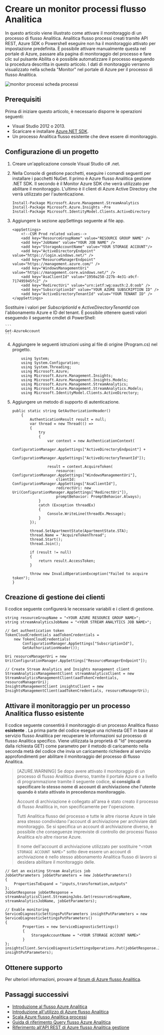 <properties
    pageTitle="Monitorare i processi nel flusso Analitica a livello di programmazione | Microsoft Azure"
    description="Informazioni su come eseguire il monitoraggio a livello di programmazione processi flusso Analitica creati tramite API REST, Azure SDK o Powershell."
    keywords=".NET monitor, monitor processi, monitoraggio app"
    services="stream-analytics"
    documentationCenter=""
    authors="jeffstokes72"
    manager="jhubbard"
    editor="cgronlun"/>

<tags
    ms.service="stream-analytics"
    ms.devlang="na"
    ms.topic="article"
    ms.tgt_pltfrm="na"
    ms.workload="data-services"
    ms.date="09/26/2016"
    ms.author="jeffstok"/>


# <a name="programmatically-create-a-stream-analytics-job-monitor"></a>Creare un monitor processi flusso Analitica
 In questo articolo viene illustrato come attivare il monitoraggio di un processo di flusso Analitica. Analitica flusso processi creati tramite API REST, Azure SDK o Powershell eseguire non ha il monitoraggio attivato per impostazione predefinita.  È possibile attivare manualmente questa nel portale di Azure, passare alla pagina di monitoraggio del processo e fare clic sul pulsante Abilita o è possibile automatizzare il processo eseguendo la procedura descritta in questo articolo. I dati di monitoraggio verranno visualizzato nella scheda "Monitor" nel portale di Azure per il processo di flusso Analitica.

![monitor processi scheda processi](./media/stream-analytics-monitor-jobs/stream-analytics-monitor-jobs-tab.png)

## <a name="prerequisites"></a>Prerequisiti
Prima di iniziare questo articolo, è necessario disporre le operazioni seguenti:

- Visual Studio 2012 o 2013.
- Scaricare e installare [Azure.NET SDK](https://azure.microsoft.com/downloads/).
- Un processo Analitica flusso esistente che deve essere di monitoraggio.

## <a name="setup-a-project"></a>Configurazione di un progetto

1.  Creare un'applicazione console Visual Studio c# .net.
2.  Nella Console di gestione pacchetti, eseguire i comandi seguenti per installare i pacchetti NuGet. Il primo è Azure flusso Analitica gestione .NET SDK. Il secondo è il Monitor Azure SDK che verrà utilizzato per abilitare il monitoraggio. L'ultimo è il client di Azure Active Directory che verrà utilizzato per l'autenticazione.

    ```
    Install-Package Microsoft.Azure.Management.StreamAnalytics
    Install-Package Microsoft.Azure.Insights -Pre
    Install-Package Microsoft.IdentityModel.Clients.ActiveDirectory
    ```

3.  Aggiungere la sezione appSettings seguente al file app.

    ```
    <appSettings>
        <!--CSM Prod related values-->
        <add key="ResourceGroupName" value="RESOURCE GROUP NAME" />
        <add key="JobName" value="YOUR JOB NAME" />
        <add key="StorageAccountName" value="YOUR STORAGE ACCOUNT"/>
        <add key="ActiveDirectoryEndpoint" value="https://login.windows.net/" />
        <add key="ResourceManagerEndpoint" value="https://management.azure.com/" />
        <add key="WindowsManagementUri" value="https://management.core.windows.net/" />
        <add key="AsaClientId" value="1950a258-227b-4e31-a9cf-717495945fc2" />
        <add key="RedirectUri" value="urn:ietf:wg:oauth:2.0:oob" />
        <add key="SubscriptionId" value="YOUR AZURE SUBSCRIPTION ID" />
        <add key="ActiveDirectoryTenantId" value="YOUR TENANT ID" />
    </appSettings>
    ```
Sostituire i valori per *SubscriptionId* e *ActiveDirectoryTenantId* con l'abbonamento Azure e ID del tenant. È possibile ottenere questi valori eseguendo il seguente cmdlet di PowerShell:

    ```
    Get-AzureAccount
    ```
4.  Aggiungere le seguenti istruzioni using al file di origine (Program.cs) nel progetto.

    ```
        using System;
        using System.Configuration;
        using System.Threading;
        using Microsoft.Azure;
        using Microsoft.Azure.Management.Insights;
        using Microsoft.Azure.Management.Insights.Models;
        using Microsoft.Azure.Management.StreamAnalytics;
        using Microsoft.Azure.Management.StreamAnalytics.Models;
        using Microsoft.IdentityModel.Clients.ActiveDirectory;
    ```
5.  Aggiungere un metodo di supporto di autenticazione.

        public static string GetAuthorizationHeader()
            {
                AuthenticationResult result = null;
                var thread = new Thread(() =>
                {
                    try
                    {
                        var context = new AuthenticationContext(
                            ConfigurationManager.AppSettings["ActiveDirectoryEndpoint"] +
                            ConfigurationManager.AppSettings["ActiveDirectoryTenantId"]);

                        result = context.AcquireToken(
                            resource: ConfigurationManager.AppSettings["WindowsManagementUri"],
                            clientId: ConfigurationManager.AppSettings["AsaClientId"],
                            redirectUri: new Uri(ConfigurationManager.AppSettings["RedirectUri"]),
                            promptBehavior: PromptBehavior.Always);
                    }
                    catch (Exception threadEx)
                    {
                        Console.WriteLine(threadEx.Message);
                    }
                });

                thread.SetApartmentState(ApartmentState.STA);
                thread.Name = "AcquireTokenThread";
                thread.Start();
                thread.Join();

                if (result != null)
                {
                    return result.AccessToken;
                }

                throw new InvalidOperationException("Failed to acquire token");
        }

## <a name="create-management-clients"></a>Creazione di gestione dei clienti
Il codice seguente configurerà le necessarie variabili e i client di gestione.

    string resourceGroupName = "<YOUR AZURE RESOURCE GROUP NAME>";
    string streamAnalyticsJobName = "<YOUR STREAM ANALYTICS JOB NAME>";

    // Get authentication token
    TokenCloudCredentials aadTokenCredentials =
        new TokenCloudCredentials(
            ConfigurationManager.AppSettings["SubscriptionId"],
            GetAuthorizationHeader());

    Uri resourceManagerUri = new
    Uri(ConfigurationManager.AppSettings["ResourceManagerEndpoint"]);

    // Create Stream Analytics and Insights management client
    StreamAnalyticsManagementClient streamAnalyticsClient = new
    StreamAnalyticsManagementClient(aadTokenCredentials, resourceManagerUri);
    InsightsManagementClient insightsClient = new
    InsightsManagementClient(aadTokenCredentials, resourceManagerUri);

## <a name="enable-monitoring-for-an-existing-stream-analytics-job"></a>Attivare il monitoraggio per un processo Analitica flusso esistente

Il codice seguente consentirà il monitoraggio di un processo Analitica flusso **esistente** . La prima parte del codice esegue una richiesta GET in base al servizio flusso Analitica per recuperare le informazioni sul processo di flusso Analitica specifico. Viene utilizzata la proprietà di "Id" (recuperata dalla richiesta GET) come parametro per il metodo di caricamento nella seconda metà del codice che invia un caricamento richiedere al servizio approfondimenti per abilitare il monitoraggio del processo di flusso Analitica.

> [AZURE.WARNING]
> Se dopo avere attivato il monitoraggio di un processo di flusso Analitica diverso, tramite il portale Azure o a livello di programmazione tramite il seguente codice, **si consiglia di specificare lo stesso nome di account di archiviazione che l'utente quando è stato attivato in precedenza monitoraggio.**
>
> Account di archiviazione è collegato all'area è stato creato il processo di flusso Analitica in, non specificamente per l'operazione.
>
> Tutti Analitica flusso del processo e tutte le altre risorse Azure in tale area stesso condividano l'account di archiviazione per archiviare dati monitoraggio. Se si specifica un account di archiviazione diverso, è possibile che conseguenze impreviste di controllo dei processi flusso Analitica e/o altre risorse Azure.
>
> Il nome dell'account di archiviazione utilizzato per sostituire ```“<YOUR STORAGE ACCOUNT NAME>”``` sotto deve essere un account di archiviazione è nello stesso abbonamento Analitica flusso di lavoro si desidera abilitare il monitoraggio delle.

    // Get an existing Stream Analytics job
    JobGetParameters jobGetParameters = new JobGetParameters()
    {
        PropertiesToExpand = "inputs,transformation,outputs"
    };
    JobGetResponse jobGetResponse = streamAnalyticsClient.StreamingJobs.Get(resourceGroupName, streamAnalyticsJobName, jobGetParameters);

    // Enable monitoring
    ServiceDiagnosticSettingsPutParameters insightPutParameters = new ServiceDiagnosticSettingsPutParameters()
    {
            Properties = new ServiceDiagnosticSettings()
            {
                StorageAccountName = "<YOUR STORAGE ACCOUNT NAME>"
            }
    };
    insightsClient.ServiceDiagnosticSettingsOperations.Put(jobGetResponse.Job.Id, insightPutParameters);



## <a name="get-support"></a>Ottenere supporto
Per ulteriori informazioni, provare al [forum di Azure flusso Analitica](https://social.msdn.microsoft.com/Forums/en-US/home?forum=AzureStreamAnalytics).


## <a name="next-steps"></a>Passaggi successivi

- [Introduzione al flusso Azure Analitica](stream-analytics-introduction.md)
- [Introduzione all'utilizzo di Azure flusso Analitica](stream-analytics-get-started.md)
- [Scala Azure flusso Analitica processi](stream-analytics-scale-jobs.md)
- [Guida di riferimento Query flusso Azure Analitica](https://msdn.microsoft.com/library/azure/dn834998.aspx)
- [Riferimento all'API REST di Azure flusso Analitica gestione](https://msdn.microsoft.com/library/azure/dn835031.aspx)
